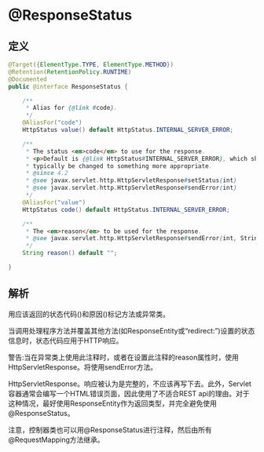 # @ResponseStatus

## 定义

```java
@Target({ElementType.TYPE, ElementType.METHOD})
@Retention(RetentionPolicy.RUNTIME)
@Documented
public @interface ResponseStatus {

    /**
     * Alias for {@link #code}.
     */
    @AliasFor("code")
    HttpStatus value() default HttpStatus.INTERNAL_SERVER_ERROR;

    /**
     * The status <em>code</em> to use for the response.
     * <p>Default is {@link HttpStatus#INTERNAL_SERVER_ERROR}, which should
     * typically be changed to something more appropriate.
     * @since 4.2
     * @see javax.servlet.http.HttpServletResponse#setStatus(int)
     * @see javax.servlet.http.HttpServletResponse#sendError(int)
     */
    @AliasFor("value")
    HttpStatus code() default HttpStatus.INTERNAL_SERVER_ERROR;

    /**
     * The <em>reason</em> to be used for the response.
     * @see javax.servlet.http.HttpServletResponse#sendError(int, String)
     */
    String reason() default "";

}
```

## 解析

用应该返回的状态代码\(\)和原因\(\)标记方法或异常类。

当调用处理程序方法并覆盖其他方法\(如ResponseEntity或“redirect:”\)设置的状态信息时，状态代码应用于HTTP响应。



警告:当在异常类上使用此注释时，或者在设置此注释的reason属性时，使用HttpServletResponse。将使用sendError方法。



HttpServletResponse。响应被认为是完整的，不应该再写下去。此外，Servlet容器通常会编写一个HTML错误页面，因此使用了不适合REST api的理由。对于这种情况，最好使用ResponseEntity作为返回类型，并完全避免使用@ResponseStatus。



注意，控制器类也可以用@ResponseStatus进行注释，然后由所有@RequestMapping方法继承。

